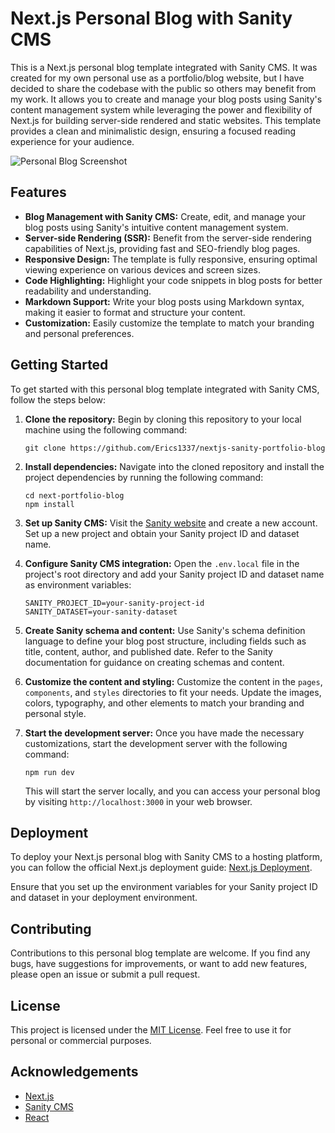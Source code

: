 # Next.js Personal Blog with Sanity CMS

This is a Next.js personal blog template integrated with Sanity CMS. It was created for my own personal use as a portfolio/blog website, but I have decided to share the codebase with the public so others may benefit from my work. It allows you to create and manage your blog posts using Sanity's content management system while leveraging the power and flexibility of Next.js for building server-side rendered and static websites. This template provides a clean and minimalistic design, ensuring a focused reading experience for your audience.

![Personal Blog Screenshot](screenshot.png)

## Features

- **Blog Management with Sanity CMS:** Create, edit, and manage your blog posts using Sanity's intuitive content management system.
- **Server-side Rendering (SSR):** Benefit from the server-side rendering capabilities of Next.js, providing fast and SEO-friendly blog pages.
- **Responsive Design:** The template is fully responsive, ensuring optimal viewing experience on various devices and screen sizes.
- **Code Highlighting:** Highlight your code snippets in blog posts for better readability and understanding.
- **Markdown Support:** Write your blog posts using Markdown syntax, making it easier to format and structure your content.
- **Customization:** Easily customize the template to match your branding and personal preferences.

## Getting Started

To get started with this personal blog template integrated with Sanity CMS, follow the steps below:

1. **Clone the repository:** Begin by cloning this repository to your local machine using the following command:

   ```
   git clone https://github.com/Erics1337/nextjs-sanity-portfolio-blog
   ```

2. **Install dependencies:** Navigate into the cloned repository and install the project dependencies by running the following command:

   ```
   cd next-portfolio-blog
   npm install
   ```

3. **Set up Sanity CMS:** Visit the [Sanity website](https://www.sanity.io) and create a new account. Set up a new project and obtain your Sanity project ID and dataset name.

4. **Configure Sanity CMS integration:** Open the `.env.local` file in the project's root directory and add your Sanity project ID and dataset name as environment variables:

   ```
   SANITY_PROJECT_ID=your-sanity-project-id
   SANITY_DATASET=your-sanity-dataset
   ```

5. **Create Sanity schema and content:** Use Sanity's schema definition language to define your blog post structure, including fields such as title, content, author, and published date. Refer to the Sanity documentation for guidance on creating schemas and content.

6. **Customize the content and styling:** Customize the content in the `pages`, `components`, and `styles` directories to fit your needs. Update the images, colors, typography, and other elements to match your branding and personal style.

7. **Start the development server:** Once you have made the necessary customizations, start the development server with the following command:

   ```
   npm run dev
   ```

   This will start the server locally, and you can access your personal blog by visiting `http://localhost:3000` in your web browser.

## Deployment

To deploy your Next.js personal blog with Sanity CMS to a hosting platform, you can follow the official Next.js deployment guide: [Next.js Deployment](https://nextjs.org/docs/deployment).

Ensure that you set up the environment variables for your Sanity project ID and dataset in your deployment environment.

## Contributing

Contributions to this personal blog template are welcome. If you find any bugs, have suggestions for improvements, or want to add new features, please open an issue or submit a pull request.

## License

This project is licensed under the [MIT License](LICENSE). Feel free to use it for personal or commercial purposes.

## Acknowledgements

- [Next.js](https://nextjs.org/)
- [Sanity CMS](https://www.sanity.io)
- [React](https://reactjs)